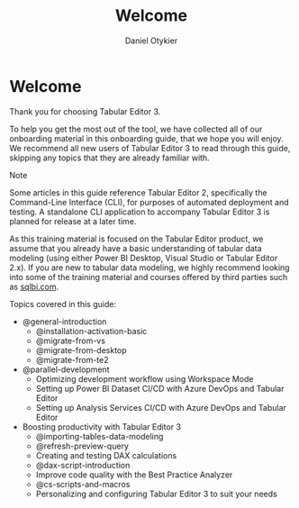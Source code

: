 ﻿---
title: Welcome
author: Daniel Otykier
---
# Welcome

Thank you for choosing Tabular Editor 3.

To help you get the most out of the tool, we have collected all of our onboarding material in this onboarding guide, that we hope you will enjoy. We recommend all new users of Tabular Editor 3 to read through this guide, skipping any topics that they are already familiar with.

> [!NOTE] 
> Some articles in this guide reference Tabular Editor 2, specifically the Command-Line Interface (CLI), for purposes of automated deployment and testing. A standalone CLI application to accompany Tabular Editor 3 is planned for release at a later time.

As this training material is focused on the Tabular Editor product, we assume that you already have a basic understanding of tabular data modeling (using either Power BI Desktop, Visual Studio or Tabular Editor 2.x). If you are new to tabular data modeling, we highly recommend looking into some of the training material and courses offered by third parties such as [sqlbi.com](https://sqlbi.com).

Topics covered in this guide:

- @general-introduction
  - @installation-activation-basic
  - @migrate-from-vs
  - @migrate-from-desktop
  - @migrate-from-te2
- @parallel-development
  - Optimizing development workflow using Workspace Mode
  - Setting up Power BI Dataset CI/CD with Azure DevOps and Tabular Editor
  - Setting up Analysis Services CI/CD with Azure DevOps and Tabular Editor
- Boosting productivity with Tabular Editor 3
  - @importing-tables-data-modeling
  - @refresh-preview-query
  - Creating and testing DAX calculations
  - @dax-script-introduction
  - Improve code quality with the Best Practice Analyzer
  - @cs-scripts-and-macros
  - Personalizing and configuring Tabular Editor 3 to suit your needs